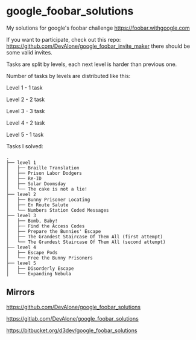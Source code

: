 # google_foobar_solutions

My solutions for google's foobar challenge https://foobar.withgoogle.com

If you want to participate, check out this repo: https://github.com/DevAlone/google_foobar_invite_maker there should be some valid invites.

Tasks are split by levels, each next level is harder than previous one.

Number of tasks by levels are distributed like this:


Level 1 - 1 task

Level 2 - 2 task

Level 3 - 3 task

Level 4 - 2 task

Level 5 - 1 task

Tasks I solved:

```
.
├── level 1
│   ├── Braille Translation
│   ├── Prison Labor Dodgers
│   ├── Re-ID
│   ├── Solar Doomsday
│   └── The cake is not a lie!
├── level 2
│   ├── Bunny Prisoner Locating
│   ├── En Route Salute
│   └── Numbers Station Coded Messages
├── level 3
│   ├── Bomb, Baby!
│   ├── Find the Access Codes
│   ├── Prepare the Bunnies' Escape
│   ├── The Grandest Staircase Of Them All (first attempt)
│   └── The Grandest Staircase Of Them All (second attempt)
├── level 4
│   ├── Escape Pods
│   └── Free the Bunny Prisoners
├── level 5
│   ├── Disorderly Escape
│   └── Expanding Nebula
```

## Mirrors

https://github.com/DevAlone/google_foobar_solutions

https://gitlab.com/DevAlone/google_foobar_solutions

https://bitbucket.org/d3dev/google_foobar_solutions
